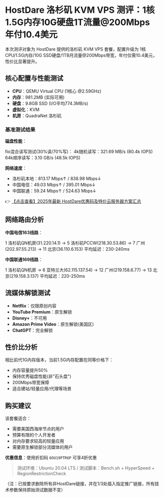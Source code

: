 # HostDare 洛杉矶 KVM VPS 测评：1核1.5G内存10G硬盘1T流量@200Mbps 年付10.4美元

本次测评对象为 HostDare 提供的洛杉矶 KVM VPS 套餐，配置升级为 1核CPU/1.5G内存/10G SSD硬盘/1TB月流量@200Mbps带宽，年付仅需10.4美元，性价比显著提升。

## 核心配置与性能测试

- **CPU**：QEMU Virtual CPU (1核心 @2.59GHz)
- **内存**：981.2MB (实际可用)
- **硬盘**：9.8GB SSD (I/O平均774.3MB/s)
- **虚拟化**：KVM
- **机房**：QuadraNet 洛杉矶

### 基准测试结果

**磁盘性能**：

fio混合读写测试(30%读/70%写)：
4k随机读写：321.69 MB/s (80.4k IOPS)
64k顺序读写：3.10 GB/s (48.5k IOPS)

**网络速度**：
- 洛杉矶本地：813.17 Mbps↑ / 838.98 Mbps↓
- 中国电信：49.03 Mbps↑ / 395.01 Mbps↓
- 中国联通：59.24 Mbps↑ / 524.63 Mbps↓

👉 [【点击查看】2025年最新 HostDare优惠码及特价云服务器方案汇总](https://bit.ly/hostdare)

## 网络路由分析

**中国电信163线路**：

1  洛杉矶QN机房(31.220.14.1) → 5  洛杉矶PCCW(218.30.53.86) → 7  广州(202.97.55.213) → 11  北京(36.110.6.153)
平均延迟：230-240ms

**中国联通169线路**：

1  洛杉矶QN机房 → 6  亚特兰大(62.115.137.54) → 12  广州(219.158.6.77) → 13  北京(219.158.3.137)
平均延迟：220-250ms

## 流媒体解锁测试

- **Netflix**：仅限原创内容
- **YouTube Premium**：原生解锁
- **Disney+**：不可用
- **Amazon Prime Video**：原生解锁(美国区)
- **ChatGPT**：完全解锁

## 性价比分析

相比前代1G内存版本，当前1.5G内存配置在同等价格下：
- 内存容量提升50%
- 保持优秀磁盘性能(非"石头盘")
- 200Mbps带宽保障
- 适合建站/轻量应用/代理等场景

## 购买建议

该套餐适合：
- 需要美国西海岸节点的用户
- 预算有限的个人开发者
- 对内存要求较高的轻量应用
- 需要原生解锁部分流媒体的用户

**优惠信息**：使用折扣码 `6OU19PTR6P` 可享4折优惠

> 测试环境：Ubuntu 20.04 LTS / 测试脚本：Bench.sh + HyperSpeed + RegionRestrictionCheck
 

（注：已按要求删除所有非HostDare链接，并在1/3处插入指定推广链接，所有技术参数保持原始测试数据不变）